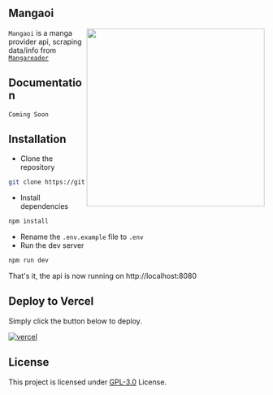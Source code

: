 ## Mangaoi
<img src="https://i.imgur.com/tHB2x4W.png" align="right" height="350vw">

`Mangaoi` is a manga provider api, scraping data/info from [`Mangareader`](https://mangareader.to)

## Documentation
`Coming Soon`

## Installation
- Clone the repository
```sh
git clone https://github.com/sckoorp/mangaze.git
```
- Install dependencies
```sh
npm install
```
- Rename the `.env.example` file to `.env`
- Run the dev server
```sh
npm run dev
```

That's it, the api is now running on http://localhost:8080

## Deploy to Vercel
Simply click the button below to deploy.

[![vercel](https://vercel.com/button)](https://vercel.com/new/clone?repository-url=https://github.com/sckoorp/mangaze)

## License
This project is licensed under [GPL-3.0](LICENSE) License.